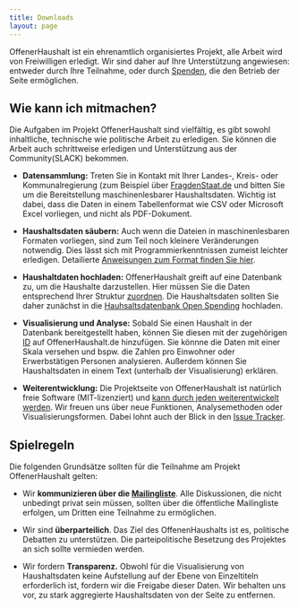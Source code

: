 ```yaml
---
title: Downloads
layout: page
---
```


OffenerHaushalt ist ein ehrenamtlich organisiertes Projekt, alle Arbeit wird von Freiwilligen erledigt. Wir sind daher auf Ihre Unterstützung angewiesen: entweder durch Ihre Teilnahme, oder durch [Spenden](http://beta.offenerhaushalt.de/page/intro.html), die den Betrieb der Seite ermöglichen.

## Wie kann ich mitmachen?

Die Aufgaben im Projekt OffenerHaushalt sind vielfältig, es gibt sowohl inhaltliche, technische wie politische Arbeit zu erledigen. Sie können die Arbeit auch schrittweise erledigen und Unterstützung aus der Community(SLACK) bekommen. 

* **Datensammlung:** Treten Sie in Kontakt mit Ihrer Landes-, Kreis- oder Kommunalregierung (zum Beispiel über [FragdenStaat.de](https://fragdenstaat.de/) und bitten Sie um die Bereitstellung maschinenlesbarer Haushaltsdaten. Wichtig ist dabei, dass die Daten in einem Tabellenformat wie CSV oder Microsoft Excel vorliegen, und nicht als PDF-Dokument. 

* **Haushaltsdaten säubern:**
Auch wenn die Dateien in maschinenlesbaren Formaten vorliegen, sind zum Teil noch kleinere Veränderungen notwendig. Dies lässt sich mit Programmierkenntnissen zumeist leichter erledigen. Detailierte [Anweisungen zum Format finden Sie hier](http://beta.offenerhaushalt.de/hilfestellung/1/).

* **Haushaltdaten hochladen:** OffenerHaushalt greift auf eine Datenbank zu, um die Haushalte darzustellen.  Hier müssen Sie die Daten entsprechend Ihrer Struktur [zuordnen](http://beta.offenerhaushalt.de/hilfestellung/3/). Die Haushaltsdaten sollten Sie daher zunächst in die [Hauhsaltsdatenbank Open Spending](https://openspending.org/packager/) hochladen.
 

* **Visualisierung und Analyse:** Sobald Sie einen Haushalt in der Datenbank bereitgestellt haben, können Sie diesen mit der zugehörigen [ID]() auf OffenerHaushalt.de hinzufügen. Sie könnne die Daten mit einer Skala versehen und bspw. die Zahlen pro Einwohner oder Erwerbstätigen Personen analysieren. Außerdem können Sie Haushaltsdaten in einem Text (unterhalb der Visualisierung) erklären. 

* **Weiterentwicklung:** Die Projektseite von OffenerHaushalt ist natürlich freie Software (MIT-lizenziert) und [kann durch jeden weiterentwickelt werden](https://github.com/okfde/offenerhaushalt.de). Wir freuen uns über neue Funktionen, Analysemethoden oder Visualisierungsformen. Dabei lohnt auch der Blick in den [Issue Tracker](https://github.com/okfde/offenerhaushalt.de/issues).

## Spielregeln

Die folgenden Grundsätze sollten für die Teilnahme am Projekt OffenerHaushalt gelten:

* Wir **kommunizieren über die [Mailingliste](http://lists.okfn.org/mailman/listinfo/offener-haushalt)**. Alle Diskussionen, die nicht unbedingt privat sein müssen, sollten über die öffentliche Mailingliste erfolgen, um Dritten eine Teilnahme zu ermöglichen.

* Wir sind **überparteilich**. Das Ziel des OffenenHaushalts ist es, politische Debatten zu unterstützen. Die parteipolitische Besetzung des Projektes an sich sollte vermieden werden.

* Wir fordern **Transparenz.** Obwohl für die Visualisierung von Haushaltsdaten keine Aufstellung auf der Ebene von Einzeltiteln erforderlich ist, fordern wir die Freigabe dieser Daten. Wir behalten uns vor, zu stark aggregierte Haushaltsdaten von der Seite zu entfernen.
